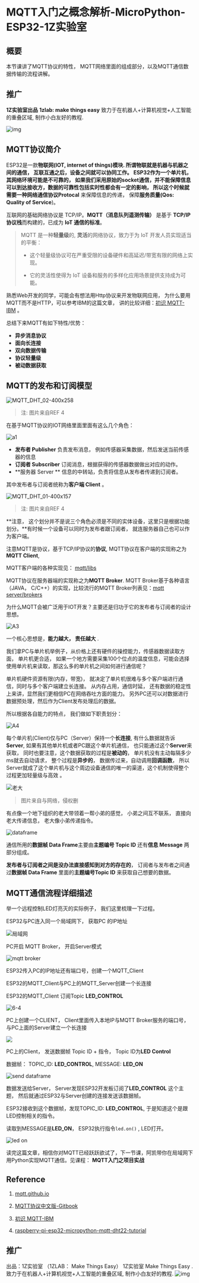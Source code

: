 # MQTT入门之概念解析-MicroPython-ESP32-1Z实验室

## 概要

本节课讲了MQTT协议的特性， MQTT网络里面的组成部分，以及MQTT通信数据传输的流程讲解。

## 推广

**1Z实验室出品**
**1zlab: make things easy** 致力于在机器人+计算机视觉+人工智能的重叠区域, 制作小白友好的教程.


![img](https://upload-images.jianshu.io/upload_images/1199728-589a80ff77f380d8.png?imageMogr2/auto-orient/strip%7CimageView2/2/w/1000)




## MQTT协议简介

ESP32是一款**物联网(IOT, internet of things)**模块.  所谓物联就是机器与机器之间的通信， 互联互通之后，设备之间就可以协同工作。 ESP32作为一个单片机，其网络环境可能是不可靠的， 如果我们采用原始的socket通信，并不能保障信息可以到达接收方，数据的可靠性包括实时性都会有一定的影响， 所以这个时候就需要一种**网络通信协议Protocal** 来保障信息的传递， 保障**服务质量(Qos: Quality of Service**)。

互联网的基础网络协议是 TCP/IP。**MQTT（消息队列遥测传输）** 是基于 **TCP/IP 协议栈**而构建的，已成为 **IoT 通信的标准**。



> MQTT 是一种**轻量级**的,  **灵活**的网络协议，致力于为 IoT 开发人员实现适当的平衡： 
> - 这个轻量级协议可在严重受限的设备硬件和高延迟/带宽有限的网络上实现。 
>
> - 它的灵活性使得为 IoT 设备和服务的多样化应用场景提供支持成为可能。 

熟悉Web开发的同学，可能会有想法用Http协议来开发物联网应用， 为什么要用MQTT而不是HTTP，可以参考IBM的这篇文章， 讲的比较详细：[初识 MQTT-IBM](https://www.ibm.com/developerworks/cn/iot/iot-mqtt-why-good-for-iot/index.html) 。



总结下来MQTT有如下特性/优势：

- **异步消息协议**
- **面向长连接**
- **双向数据传输**
- **协议轻量级** 
- **被动数据获取**



## MQTT的发布和订阅模型



![MQTT_DHT_02-400x258](./image/MQTT_DHT_02-400x258.jpg)

> 注: 图片来自REF 4



在基于MQTT协议的IOT网络里面里面有这么几个角色：

![a1](./image/A1.png)



* **发布者 Publisher**  负责发布消息， 例如传感器采集数据，然后发送当前传感器的信息
* **订阅者 Subscriber** 订阅消息，根据获得的传感器数据做出对应的动作。
* **服务器 Server ** 信息的中转站，负责将信息从发布者传递到订阅者。

其中发布者与订阅者统称为**客户端 Client** 。





![MQTT_DHT_01-400x157](./image/MQTT_DHT_01-400x157.jpg)

> 注: 图片来自REF 4

**注意， 这个划分并不是说三个角色必须是不同的实体设备，这里只是根据功能划分。**有时候一个设备可以同时为发布者跟订阅者， 就连服务器自己也可以作为客户端。



注意MQTT是协议，基于TCP/IP协议的**协议**, MQTT协议在客户端的实现称之为**MQTT Client**,

MQTT客户端的各种实现见： [mqtt/libs](https://github.com/mqtt/mqtt.github.io/wiki/libraries)



MQTT协议在服务器端的实现称之为**MQTT Broker**.   MQTT Broker基于各种语言（JAVA， C/C++）的实现，比较流行的MQTT Broker列表见：[mqtt server/brokers](https://github.com/mqtt/mqtt.github.io/wikiservers)



为什么MQTT会被广泛用于IOT开发？主要还是归功于它的发布者与订阅者的设计思想。



![A3](./image/A3.png)



一个核心思想是，**能力越大， 责任越大** . 

我们拿PC与单片机举例子，从价格上还有硬件的操控能力，传感器数据读取方面， 单片机更合适， 如果一个地方需要采集100个位点的温度信息，可能会选择使用单片机来读取，那这么多的单片机之间如何进行通信呢？

单片机硬件资源有限(内存，带宽)， 就决定了单片机很难与多个客户端进行通信，同时与多个客户端建立长连接。 从内存占用，通信时延， 还有数据的稳定性上来讲，显然我们更相信PC在网络吞吐方面的能力。  另外PC还可以对数据进行数据预处理，然后作为Client发布处理后的数据。



所以根据各自能力的特点， 我们做如下职责划分：

![A4](./image/A4.png)



每个单片机(Client)仅与PC（Server）保持一个**长连接**, 有什么数据就告诉**Server**,  如果有其他单片机或者PC跟这个单片机通信， 也只能通过这个**Server**来获取， 同时也要注意，这个数据获取的过程是**被动的**， 单片机没有主动每隔多少ms就去自动请求， 整个过程是**异步的**， 数据传过来，自动调用**回调函数**， 所以Server就成了这个单片机与这个周边设备通信的唯一的渠道，这个机制使得整个过程更加轻量级与高效 。 

![老大](./image/A5.jpeg)

> 图片来自与网络，侵权删

有点像一个地下组织的老大带领着一帮小弟的感觉， 小弟之间互不联系， 直接向老大传递信息， 老大像小弟传递指令。



![dataframe](./image/A2.png)

通信所用的**数据帧 Data Frame**主要由**主题编号 Topic ID** 还有**信息 Message** 两部分组成。

**发布者与订阅者之间是没办法直接感知到对方的存在的**， 订阅者与发布者之间通过**数据帧 Data Frame** 里面的**主题编号Topic ID** 来获取自己想要的数据。





## MQTT通信流程详细描述

举一个远程控制LED灯亮灭的实际例子， 我们这里梳理一下过程。



ESP32与PC连入同一个局域网下， 获取PC 的IP地址

![局域网](./image/A6-1.png)



PC开启 MQTT Broker， 开启Server模式

![mqtt broker](./image/A6-2.png)

ESP32传入PC的IP地址还有端口号，创建一个MQTT_Client

ESP32的MQTT_Client与PC上的MQTT_Server创建一个长连接

ESP32的MQTT_Client 订阅Topic **LED_CONTROL**

![6-4](./image/A6-4.png)



PC上创建一个CLIENT， Client里面传入本地IP与MQTT Broker服务的端口号， 与PC上面的Server建立一个长连接



![](./image/A6-3.png)



PC上的Client， 发送数据帧  Topic ID + 指令， Topic ID为**LED Control**

数据帧： TOPIC_ID: **LED_CONTROL**,  MESSAGE: **LED_ON**



![send dataframe](./image/A6-5.png)





数据发送给Server， Server发现ESP32开发板订阅了**LED_CONTROL** 这个主题， 然后就通过ESP32与Server创建的连接发送该数据帧。

ESP32接收到这个数据帧，发现TOPIC_ID: **LED_CONTROL**, 于是知道这个是跟LED控制相关的指令。

读取到MESSAGE是**LED_ON**， ESP32执行指令`led.on()` , LED打开。

![led on](./image/A6-6.png)



读完这篇文章，相信你对MQTT已经跃跃欲试了，下一节课，阿凯带你在局域网下用Python实现MQTT通信。见课程： **MQTT入门之项目实战**



## Reference

1. [mqtt.github.io](mqtt.github.io)

2. [MQTT协议中文版-Gitbook](https://mcxiaoke.gitbooks.io/mqtt-cn/content/mqtt/01-Introduction.html)

3. [初识 MQTT-IBM](https://www.ibm.com/developerworks/cn/iot/iot-mqtt-why-good-for-iot/index.html)

4. [raspberry-pi-esp32-micropython-mqtt-dht22-tutorial](https://www.rototron.info/raspberry-pi-esp32-micropython-mqtt-dht22-tutorial/)

   


## 推广

出品：1Z实验室 （1ZLAB： Make Things Easy）
1Z实验室 Make Things Easy . 致力于在机器人+计算机视觉+人工智能的重叠区域, 制作小白友好的教程.
![img](https://upload-images.jianshu.io/upload_images/1199728-589a80ff77f380d8.png?imageMogr2/auto-orient/strip%7CimageView2/2/w/1000)